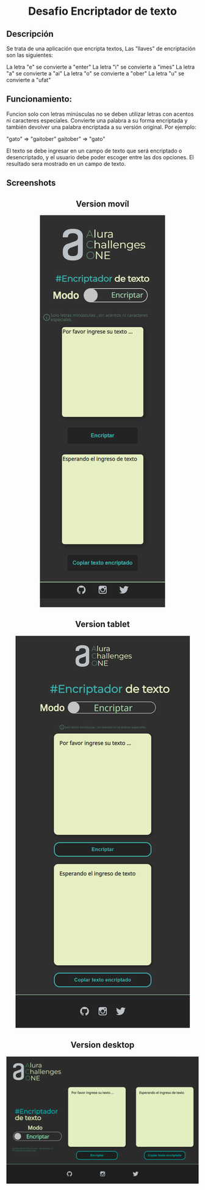 <h1 align="center">Desafio Encriptador de texto </h1>

## Descripción

Se trata de una aplicación que encripta textos,
Las "llaves" de encriptación  son las siguientes:

La letra "e" se convierte a "enter"
La letra "i" se convierte a "imes"
La letra "a" se convierte a "ai"
La letra "o" se convierte a "ober"
La letra "u" se convierte a "ufat"

## Funcionamiento:

Funcion solo con letras minúsculas no se deben utilizar letras con acentos ni caracteres especiales.
Convierte una palabra a su forma encriptada y también devolver una palabra encriptada a su versión original.
Por ejemplo:

"gato" => "gaitober"
gaitober" => "gato"

El texto se debe ingresar en un campo de texto que será encriptado o desencriptado, y el usuario debe poder escoger entre las dos opciones.
El resultado sera mostrado en un campo de texto.


## Screenshots

<h2 align="center">Version movíl</h2>  
                                         
<p align="center"><img src="img/screenshots/movil.png"  alt="version movíl" /></p>


<h2 align="center">Version tablet</h2>  
<p align="center"><img src="img/screenshots/tablet.png"  alt="version tablet" /></p>



<h2 align="center">Version desktop</h2>  
<p align="center"><img src="img/screenshots/desktop.png"  alt="version escritorio" /></p>
